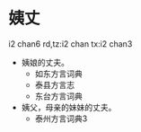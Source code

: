 # 姨丈
i2 chan6
rd,tz:i2 chan
tx:i2 chan3
+ 姨娘的丈夫。
  * 如东方言词典
  * 泰县方言志
  * 东台方言词典
+ 姨父，母亲的妹妹的丈夫。
  * 泰州方言词典3

